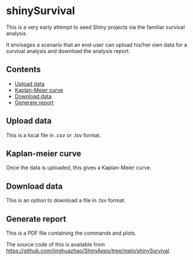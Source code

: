 # shinySurvival

This is a very early attempt to seed Shiny projects via the familiar survival analysis.

It envisages a scenario that an end-user can upload his/her own data for a survival analysis and download the analysis report.

## Contents

* [Upload data](#upload-data)
* [Kaplan-Meier curve](#kaplan-meier-curve)
* [Download data](#download-data)
* [Generate report](#generate-report)

## Upload data

This is a local file in .csv or .tsv format.

## Kaplan-meier curve

Once the data is uploaded, this gives a Kaplan-Meier curve.

## Download data

This is an option to download a file in .tsv format.

## Generate report

This is a PDF file containing the commands and plots.

The source code of this is available from https://github.com/jinghuazhao/ShinyApps/tree/main/shinySurvival.
